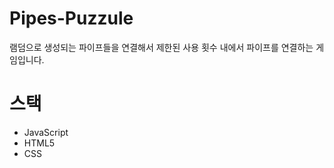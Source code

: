 # Pipes-Puzzule
램덤으로 생성되는 파이프들을 연결해서 제한된 사용 횟수 내에서 파이프를 연결하는 게임입니다.

# 스택
<ul>
  <li>JavaScript</li>
  <li>HTML5</li>
  <li>CSS</li>
</ul>



